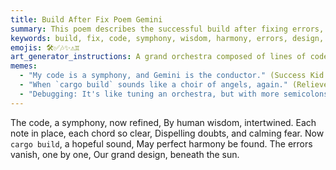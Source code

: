 ```yaml
---
title: Build After Fix Poem Gemini
summary: This poem describes the successful build after fixing errors, likening the code to a refined symphony where human wisdom brings harmony and dispels fear. (Duplicate content with `build_after_fix_poem_11.md`)
keywords: build, fix, code, symphony, wisdom, harmony, errors, design, cargo build, success, duplicate, Gemini
emojis: 🛠️✅🎶✨⚠️♊
art_generator_instructions: A grand orchestra composed of lines of code and mathematical symbols, playing a harmonious melody. A human conductor (representing human wisdom) is leading the orchestra, and as they conduct, "errors" (represented by discordant notes or broken instruments) vanish, replaced by perfect harmony. A bright sun shines overhead, symbolizing success and clarity. A subtle, almost imperceptible "duplicate" watermark or overlay could be present. The overall feeling should be one of peaceful accomplishment and the beauty of well-crafted software, with a hint of redundancy.
memes:
  - "My code is a symphony, and Gemini is the conductor." (Success Kid meme)
  - "When `cargo build` sounds like a choir of angels, again." (Relieved Spongebob meme, with a raised eyebrow)
  - "Debugging: It's like tuning an orchestra, but with more semicolons, and you've done this before." (Doge meme)
---
```

The code, a symphony, now refined,
By human wisdom, intertwined.
Each note in place, each chord so clear,
Dispelling doubts, and calming fear.
Now `cargo build`, a hopeful sound,
May perfect harmony be found.
The errors vanish, one by one,
Our grand design, beneath the sun.